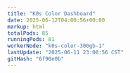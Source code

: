 ```yaml
---
title: "K0s Color Dashboard"
date: 2025-06-12T04:00:56+00:00
markup: html
totalPods: 85
runningPods: 81
workerNode: "k0s-color-300gb-1"
lastUpdate: "2025-06-11 23:00:56 CST"
gitHash: "6f90e0b"
---
```


<!-- This content is dynamically updated by the DashboardUpdater Operator -->
<!-- The dashboard UI is rendered by Hugo templates and CSS/JS files -->
